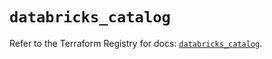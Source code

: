 # `databricks_catalog`

Refer to the Terraform Registry for docs: [`databricks_catalog`](https://registry.terraform.io/providers/databricks/databricks/1.58.0/docs/resources/catalog).
